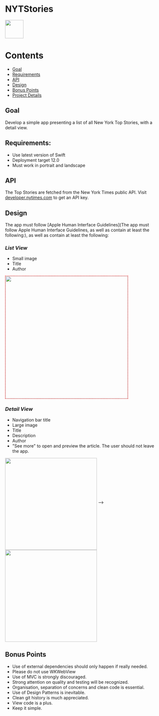 # NYTStories

<img src="https://i.imgur.com/c8Vd4YF.png" width="60" align=middle>

# Contents

* [Goal](#Goal)
* [Requirements](#Requirements)
* [API](#API)
* [Design](#Design)
* [Bonus Points](#Bonus-Points)
* [Project Details](#Project-Details)

## Goal
Develop a simple app presenting a list of all New York Top Stories, with a detail view.

## Requirements:

* Use latest version of Swift
* Deployment target 12.0
* Must work in portrait and
landscape

## API
The Top Stories are fetched from the New York Times public API. Visit [developer.nytimes.com](http://developer.nytimes.com) to get an API key.

## Design
The app must follow [Apple Human Interface Guidelines](The app must follow Apple Human Interface Guidelines, as well as contain at least the following:), as well as contain at least the following:

### _List View_

* Small image
* Title
* Author

<img src="https://i.imgur.com/PfPg39L.png" width="400" align=middle style="border:1px dashed red;" >

<br>

### _Detail View_

* Navigation bar title
* Large image
* Title
* Description
* Author
* "See more" to open and preview the article. The user should not leave the app.

<img src="https://i.imgur.com/sTWogXp.png" width="300" align="middle" > --> <img src="https://i.imgur.com/UrDSHrr.png" width="300" align="middle">


## Bonus Points

* Use of external dependencies should only happen if really needed.
* Please do not use WKWebView
* Use of MVC is strongly discouraged.
* Strong attention on quality and testing will be recognized.
* Organisation, separation of concerns and clean code is essential.
* Use of Design Patterns is inevitable.
* Clean git history is much appreciated.
* View code is a plus.
* Keep it simple.